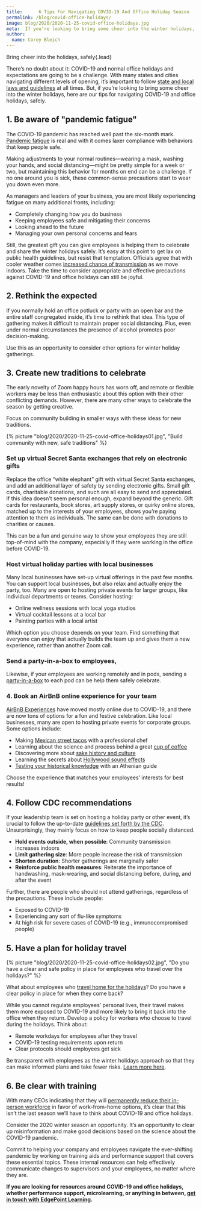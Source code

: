 ```yaml
---
title:      6 Tips For Navigating COVID-19 And Office Holiday Season
permalink: /blog/covid-office-holidays/
image: blog/2020/2020-11-25-covid-office-holidays.jpg
meta:  If you’re looking to bring some cheer into the winter holidays, here are our tips for navigating COVID-19 and office holidays, safely.
author:
  name: Corey Bleich
---
```


Bring cheer into the holidays, safely{.lead}

There’s no doubt about it: COVID-19 and normal office holidays and expectations are going to be a challenge. With many states and cities navigating different levels of opening, it’s important to follow [state and local laws and guidelines](https://www.cdc.gov/publichealthgateway/healthdirectories/healthdepartments.html) at all times. But, if you’re looking to bring some cheer into the winter holidays, here are our tips for navigating COVID-19 and office holidays, safely. 

## 1. Be aware of "pandemic fatigue"  

The COVID-19 pandemic has reached well past the six-month mark. [Pandemic fatigue](https://www.hopkinsmedicine.org/health/conditions-and-diseases/coronavirus/how-to-deal-with-coronavirus-burnout-and-pandemic-fatigue) is real and with it comes laxer compliance with behaviors that keep people safe. 

Making adjustments to your normal routines—wearing a mask, washing your hands, and social distancing—might be pretty simple for a week or two, but maintaining this behavior for months on end can be a challenge. If no one around you is sick, these common-sense precautions start to wear you down even more.

As managers and leaders of your business, you are most likely experiencing fatigue on many additional fronts, including:

* Completely changing how you do business
* Keeping employees safe and mitigating their concerns
* Looking ahead to the future
* Managing your own personal concerns and fears

Still, the greatest gift you can give employees is helping them to celebrate and share the winter holidays safely. It’s easy at this point to get lax on public health guidelines, but resist that temptation. Officials agree that with cooler weather comes [increased chance of transmission](https://www.sciencefocus.com/news/covid-19-more-severe-in-cold-weather-study-suggests/) as we move indoors. Take the time to consider appropriate and effective precautions against COVID-19 and office holidays can still be joyful.

## 2. Rethink the expected 

If you normally hold an office potluck or party with an open bar and the entire staff congregated inside, it’s time to rethink that idea. This type of gathering makes it difficult to maintain proper social distancing. Plus, even under normal circumstances the presence of alcohol promotes poor decision-making. 

Use this as an opportunity to consider other options for winter holiday gatherings. 

## 3. Create new traditions to celebrate  

The early novelty of Zoom happy hours has worn off, and remote or flexible workers may be less than enthusiastic about this option with their other conflicting demands. However, there are many other ways to celebrate the season by getting creative.

Focus on community building in smaller ways with these ideas for new traditions.


{% picture "blog/2020/2020-11-25-covid-office-holidays01.jpg", "Build community with new, safe traditions" %}


### Set up virtual Secret Santa exchanges that rely on electronic gifts 

Replace the office “white elephant” gift with virtual Secret Santa exchanges, and add an additional layer of safety by sending electronic gifts. Small gift cards, charitable donations, and such are all easy to send and appreciated. If this idea doesn’t seem personal enough, expand beyond the generic. Gift cards for restaurants, book stores, art supply stores, or quirky online stores, matched up to the interests of your employees, shows you’re paying attention to them as individuals. The same can be done with donations to charities or causes. 

This can be a fun and genuine way to show your employees they are still top-of-mind with the company, especially if they were working in the office before COVID-19.

### Host virtual holiday parties with local businesses 

Many local businesses have set-up virtual offerings in the past few months. You can support local businesses, but also relax and actually enjoy the party, too. Many are open to hosting private events for larger groups, like individual departments or teams. Consider hosting: 

* Online wellness sessions with local yoga studios
* Virtual cocktail lessons at a local bar 
* Painting parties with a local artist 

Which option you choose depends on your team. Find something that everyone can enjoy that actually builds the team up and gives them a new experience, rather than another Zoom call. 

### Send a party-in-a-box to employees, 

Likewise, if your employees are working remotely and in pods, sending a [party-in-a-box](https://www.pinterest.com/pin/holiday-party-box-services-online--20195898306645448/) to each pod can be help them safely celebrate. 

### 4. Book an AirBnB online experience for your team 

[AirBnB Experiences](https://www.airbnb.com/s/experiences/online) have moved mostly online due to COVID-19, and there are now tons of options for a fun and festive celebration. Like local businesses, many are open to hosting private events for corporate groups. 
Some options include: 

* Making [Mexican street tacos](https://www.airbnb.com/experiences/1661135) with a professional chef
* Learning about the science and process behind a great [cup of coffee](https://www.airbnb.com/experiences/1655017)
* Discovering more about [sake history and culture](https://www.airbnb.com/experiences/1671474)
* Learning the secrets about [Hollywood sound effects](https://www.airbnb.com/experiences/1656094)
* [Testing your historical knowledge](https://www.airbnb.com/experiences/1710354) with an Athenian guide

Choose the experience that matches your employees’ interests for best results!

## 4. Follow CDC recommendations 

If your leadership team is set on hosting a holiday party or other event, it’s crucial to follow the up-to-date [guidelines set forth by the CDC](https://www.cdc.gov/coronavirus/2019-ncov/daily-life-coping/holidays.html). Unsurprisingly, they mainly focus on how to keep people socially distanced.

* **Hold events outside, when possible**: Community transmission increases indoors
* **Limit gathering size**: More people increase the risk of transmission
* **Shorten duration**: Shorter gatherings are marginally safer 
* **Reinforce public health measures**: Reiterate the importance of handwashing, mask-wearing, and social distancing before, during, and after the event

Further, there are people who should not attend gatherings, regardless of the precautions. These include people:

* Exposed to COVID-19
* Experiencing any sort of flu-like symptoms
* At high risk for severe cases of COVID-19 (e.g., immunocompromised people)

## 5. Have a plan for holiday travel 


{% picture "blog/2020/2020-11-25-covid-office-holidays02.jpg", "Do you have a clear and safe policy in place for employees who travel over the holidays?" %}


What about employees who [travel home for the holidays](https://www.marketwatch.com/story/can-i-visit-family-for-thanksgiving-or-christmas-your-pandemic-holiday-travel-questions-answered-2020-09-17)? Do you have a clear policy in place for when they come back?

While you cannot regulate employees’ personal lives, their travel makes them more exposed to COVID-19 and more likely to bring it back into the office when they return. Develop a policy for workers who choose to travel during the holidays. 
Think about:

* Remote workdays for employees after they travel
* COVID-19 testing requirements upon return
* Clear protocols should employees get sick

Be transparent with employees as the winter holidays approach so that they can make informed plans and take fewer risks. [Learn more here](https://www.marketwatch.com/story/can-i-visit-family-for-thanksgiving-or-christmas-your-pandemic-holiday-travel-questions-answered-2020-09-17). 

## 6. Be clear with training 

With many CEOs indicating that they will [permanently reduce their in-person workforce](https://allwork.space/2020/10/is-remote-work-here-to-stay-a-poll-of-1000-companies-offers-the-clearest-vision-yet/) in favor of work-from-home options, it’s clear that this isn’t the last season we’ll have to think about COVID-19 and office holidays. 

Consider the 2020 winter season an opportunity. It’s an opportunity to clear up misinformation and make good decisions based on the science about the COVID-19 pandemic. 

Commit to helping your company and employees navigate the ever-shifting pandemic by working on training aids and performance support that covers these essential topics. These internal resources can help effectively communicate changes to supervisors and your employees, no matter where they are. 

**If you are looking for resources around COVID-19 and office holidays, whether performance support, microlearning, or anything in between, [get in touch with EdgePoint Learning](/contact/).**

